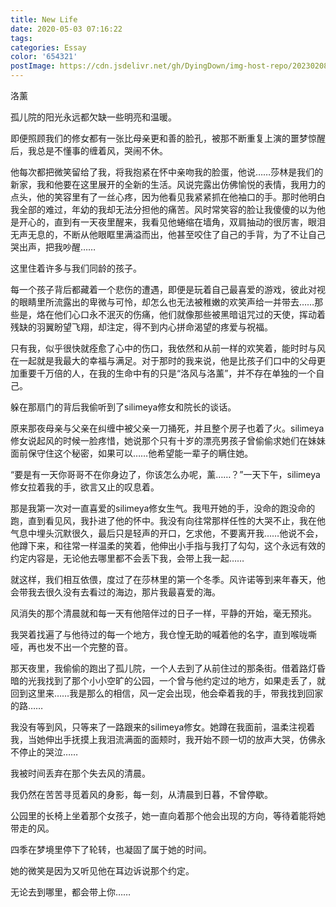 ```yaml
---
title: New Life
date: 2020-05-03 07:16:22
tags:
categories: Essay
color: '654321'
postImage: https://cdn.jsdelivr.net/gh/DyingDown/img-host-repo/202302082157965.jpg
---
```


洛薰

孤儿院的阳光永远都欠缺一些明亮和温暖。

即便照顾我们的修女都有一张比母亲更和善的脸孔，被那不断重复上演的噩梦惊醒后，我总是不懂事的缠着风，哭闹不休。

<!--more-->

他每次都把微笑留给了我，将我抱紧在怀中亲吻我的脸蛋，他说……莎林是我们的新家，我和他要在这里展开的全新的生活。风说完露出仿佛愉悦的表情，我用力的点头，他的笑容里有了一丝心疼，因为他看见我紧紧抓在他袖口的手。那时他明白我全部的难过，年幼的我却无法分担他的痛苦。风时常笑容的脸让我傻傻的以为他是开心的，直到有一天夜里醒来，我看见他蜷缩在墙角，双肩抽动的很厉害，眼泪无声无息的，不断从他眼眶里满溢而出，他甚至咬住了自己的手背，为了不让自己哭出声，把我吵醒……

这里住着许多与我们同龄的孩子。

每一个孩子背后都藏着一个悲伤的遭遇，即便是玩着自己最喜爱的游戏，彼此对视的眼睛里所流露出的卑微与可怜，却怎么也无法被稚嫩的欢笑声给一并带去……那些是，烙在他们心口永不泯灭的伤痛，他们就像那些被黑暗诅咒过的天使，挥动着残缺的羽翼盼望飞翔，却注定，得不到内心拼命渴望的疼爱与祝福。

只有我，似乎很快就痊愈了心中的伤口，我依然和从前一样的欢笑着，能时时与风在一起就是我最大的幸福与满足。对于那时的我来说，他是比孩子们口中的父母更加重要千万倍的人，在我的生命中有的只是“洛风与洛薰”，并不存在单独的一个自己。

躲在那扇门的背后我偷听到了silimeya修女和院长的谈话。

原来那夜母亲与父亲在纠缠中被父亲一刀捅死，并且整个房子也着了火。silimeya修女说起风的时候一脸疼惜，她说那个只有十岁的漂亮男孩子曾偷偷求她们在妹妹面前保守住这个秘密，如果可以……他希望能一辈子的瞒住她。

“要是有一天你哥哥不在你身边了，你该怎么办呢，薰……？”一天下午，silimeya修女拉着我的手，欲言又止的叹息着。

那是我第一次对一直喜爱的silimeya修女生气。我甩开她的手，没命的跑没命的跑，直到看见风，我扑进了他的怀中。我没有向往常那样任性的大哭不止，我在他气息中埋头沉默很久，最后只是轻声的开口，乞求他，不要离开我……他说不会，他蹲下来，和往常一样温柔的笑着，他伸出小手指与我打了勾勾，这个永远有效的约定内容是，无论他去哪里都不会丢下我，会带上我一起……

就这样，我们相互依偎，度过了在莎林里的第一个冬季。风许诺等到来年春天，他会带我去很久没有去看过的海边，那片我最喜爱的海。

风消失的那个清晨就和每一天有他陪伴过的日子一样，平静的开始，毫无预兆。

我哭着找遍了与他待过的每一个地方，我仓惶无助的喊着他的名字，直到喉咙嘶哑，再也发不出一个完整的音。

那天夜里，我偷偷的跑出了孤儿院，一个人去到了从前住过的那条街。借着路灯昏暗的光我找到了那个小小空旷的公园，一个曾与他约定过的地方，如果走丢了，就回到这里来……我是那么的相信，风一定会出现，他会牵着我的手，带我找到回家的路……

我没有等到风，只等来了一路跟来的silimeya修女。她蹲在我面前，温柔注视着我，当她伸出手抚摸上我泪流满面的面颊时，我开始不顾一切的放声大哭，仿佛永不停止的哭泣……

我被时间丢弃在那个失去风的清晨。

我仍然在苦苦寻觅着风的身影，每一刻，从清晨到日暮，不曾停歇。

公园里的长椅上坐着那个女孩子，她一直向着那个他会出现的方向，等待着能将她带走的风。

四季在梦境里停下了轮转，也凝固了属于她的时间。

她的微笑是因为又听见他在耳边诉说那个约定。

无论去到哪里，都会带上你……